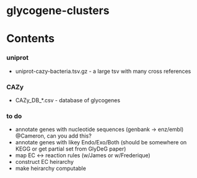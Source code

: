 # glycogene-clusters

# Contents

### uniprot
-  uniprot-cazy-bacteria.tsv.gz - a large tsv with many cross references

### CAZy
- CAZy_DB_\*.csv - database of glycogenes

### to do
- annotate genes with nucleotide sequences (genbank -> enz/embl) @Cameron, can you add this?
- annotate genes with likey Endo/Exo/Both (should be somewhere on KEGG or get partial set from GlyDeG paper)
- map EC <-> reaction rules (w/James or w/Frederique)
- construct EC heirarchy
- make heirarchy computable
